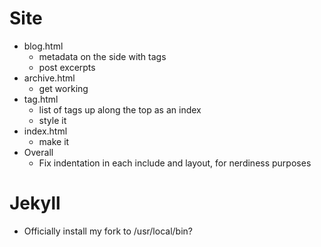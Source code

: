 # Site #

* blog.html
	* metadata on the side with tags
	* post excerpts
* archive.html
	* get working
* tag.html
	* list of tags up along the top as an index
	* style it
* index.html
	* make it
* Overall
	* Fix indentation in each include and layout, for nerdiness purposes

# Jekyll #

* Officially install my fork to /usr/local/bin?
